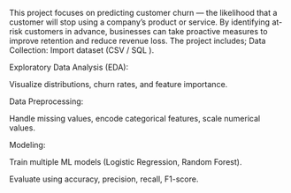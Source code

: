 This project focuses on predicting customer churn — the likelihood that a customer will stop using a company’s product or service.
By identifying at-risk customers in advance, businesses can take proactive measures to improve retention and reduce revenue loss.
The project includes;
Data Collection: Import dataset (CSV / SQL ).

Exploratory Data Analysis (EDA):

Visualize distributions, churn rates, and feature importance.

Data Preprocessing:

Handle missing values, encode categorical features, scale numerical values.

Modeling:

Train multiple ML models (Logistic Regression, Random Forest).

Evaluate using accuracy, precision, recall, F1-score.
